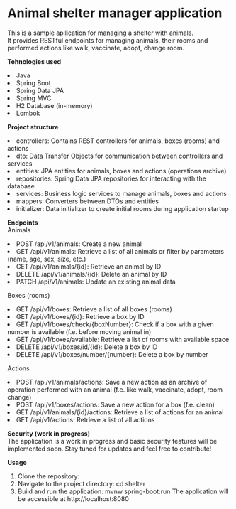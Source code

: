 # Animal shelter manager application
This is a sample apllication for managing a shelter with animals.   
It provides RESTful endpoints for managing animals, their rooms and performed actions like walk, vaccinate, adopt, change room.

**Tehnologies used**
<li>Java
<li>Spring Boot
<li>Spring Data JPA
<li>Spring MVC
<li>H2 Database (in-memory)
<li>Lombok

**Project structure**
<li>controllers: Contains REST controllers for animals, boxes (rooms) and actions
<li>dto: Data Transfer Objects for communication between controllers and services
<li>entities: JPA entities for animals, boxes and actions (operations archive)
<li>repositories: Spring Data JPA repositories for interacting with the database
<li>services: Business logic services to manage animals, boxes and actions
<li>mappers: Converters between DTOs and entities
<li>initializer: Data initializer to create initial rooms during application startup

**Endpoints**  
Animals
<li>POST /api/v1/animals: Create a new animal
<li>GET /api/v1/animals: Retrieve a list of all animals or filter by parameters (name, age, sex, size, etc.)
<li>GET /api/v1/animals/{id}: Retrieve an animal by ID
<li>DELETE /api/v1/animals/{id}: Delete an animal by ID
<li>PATCH /api/v1/animals: Update an existing animal data

Boxes (rooms)
<li>GET /api/v1/boxes: Retrieve a list of all boxes (rooms)
<li>GET /api/v1/boxes/{id}: Retrieve a box by ID
<li>GET /api/v1/boxes/check/{boxNumber}: Check if a box with a given number is available (f.e. before moving animal in)
<li>GET /api/v1/boxes/available: Retrieve a list of rooms with available space
<li>DELETE /api/v1/boxes/id/{id}: Delete a box by ID
<li>DELETE /api/v1/boxes/number/{number}: Delete a box by number

Actions
<li>POST /api/v1/animals/actions: Save a new action as an archive of operation performed with an animal (f.e. like walk, vaccinate, adopt, room change)
<li>POST /api/v1/boxes/actions: Save a new action for a box (f.e. clean)
<li>GET /api/v1/animals/{id}/actions: Retrieve a list of actions for an animal
<li>GET /api/v1/actions: Retrieve a list of all actions

**Security (work in progress)**  
The application is a work in progress and basic security features will be implemented soon. Stay tuned for updates and feel free to contribute!

**Usage**
1. Clone the repository: 
2. Navigate to the project directory: cd shelter
3. Build and run the application: mvnw spring-boot:run
The application will be accessible at http://localhost:8080






